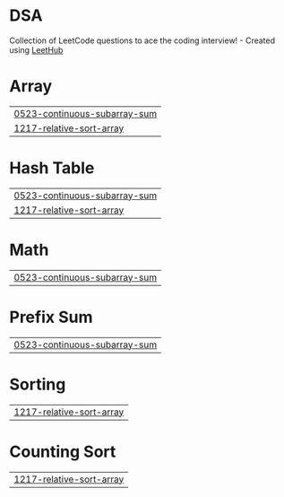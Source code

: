 # DSA
Collection of LeetCode questions to ace the coding interview! - Created using [LeetHub](https://github.com/QasimWani/LeetHub)


# Array
|  |
| ------- |
| [0523-continuous-subarray-sum](https://github.com/mayanksamadhiya12345/DSA/tree/master/0523-continuous-subarray-sum) |
| [1217-relative-sort-array](https://github.com/mayanksamadhiya12345/DSA/tree/master/1217-relative-sort-array) |
# Hash Table
|  |
| ------- |
| [0523-continuous-subarray-sum](https://github.com/mayanksamadhiya12345/DSA/tree/master/0523-continuous-subarray-sum) |
| [1217-relative-sort-array](https://github.com/mayanksamadhiya12345/DSA/tree/master/1217-relative-sort-array) |
# Math
|  |
| ------- |
| [0523-continuous-subarray-sum](https://github.com/mayanksamadhiya12345/DSA/tree/master/0523-continuous-subarray-sum) |
# Prefix Sum
|  |
| ------- |
| [0523-continuous-subarray-sum](https://github.com/mayanksamadhiya12345/DSA/tree/master/0523-continuous-subarray-sum) |
# Sorting
|  |
| ------- |
| [1217-relative-sort-array](https://github.com/mayanksamadhiya12345/DSA/tree/master/1217-relative-sort-array) |
# Counting Sort
|  |
| ------- |
| [1217-relative-sort-array](https://github.com/mayanksamadhiya12345/DSA/tree/master/1217-relative-sort-array) |